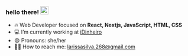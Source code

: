 ### hello there! <img src="https://media.giphy.com/media/hvRJCLFzcasrR4ia7z/giphy.gif" width="22">


- 🔥 Web Developer focused on **React, Nextjs, JavaScript, HTML, CSS**
- 💻 I’m currently working at [iDinheiro](https://www.idinheiro.com.br/)
- 😄 Pronouns: she/her
- 👨‍💻 How to reach me: larissasilva.268@gmail.com
